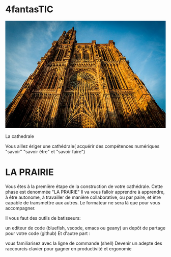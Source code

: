 # 4fantasTIC

![Cathedrale](640px-Cathédrale_Notre-Dame_de_Strasbourg_août_2014.jpg)

La cathedrale

Vous alllez ériger une cathédrale( acquérir des compétences numériques "savoir" "savoir être" et "savoir faire")

# LA PRAIRIE

Vous êtes à la première étape de la construction de votre cathédrale. Cette phase est denommée "LA PRAIRIE" Il va vous falloir apprendre à apprendre, à être autonome, à travailler de manière collaborative, ou par paire, et être capable de transmettre aux autres. Le formateur ne sera là que pour vous accompagner.

Il vous faut des outils de batisseurs:

un editeur de code (bluefish, vscode, emacs ou geany)
un depôt de partage pour votre code (github)
Et d'autre part :

vous familiarisez avec la ligne de commande (shell)
Devenir un adepte des raccourcis clavier pour gagner en productivité et ergonomie
